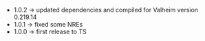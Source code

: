 * 1.0.2 -> updated dependencies and compiled for Valheim version 0.219.14
* 1.0.1 -> fixed some NREs
* 1.0.0 -> first release to TS